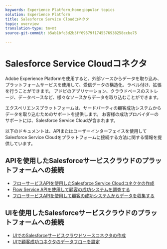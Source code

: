 ```yaml
---
keywords: Experience Platform;home;popular topics
solution: Experience Platform
title: Salesforce Service Cloudコネクタ
topic: overview
translation-type: tm+mt
source-git-commit: b5ab1bfc3d2b3ff69579f1745576938258ccbe75

---
```



# Salesforce Service Cloudコネクタ

Adobe Experience Platformを使用すると、外部ソースからデータを取り込み、プラットフォームサービスを使用して、受信データの構造化、ラベル付け、拡張を行うことができます。 アドビのアプリケーション、クラウドベースのストレージ、データベースなど、様々なソースからデータを取り込むことができます。

エクスペリエンスプラットフォームは、サードパーティの顧客成功システムからデータを取り込むためのサポートを提供します。 お客様の成功プロバイダーのサポートには、Salesforce Service Cloudが含まれます。

以下のドキュメントは、APIまたはユーザーインターフェイスを使用してSalesforce Service Cloudをプラットフォームに接続する方法に関する情報を提供しています。

## APIを使用したSalesforceサービスクラウドのプラットフォームへの接続

- [フローサービスAPIを使用したSalesforce Service Cloudコネクタの作成](../../tutorials/api/create/customer-success/salesforce-service-cloud.md)
- [Flow Service APIを使用して顧客の成功システムを調査する](../../tutorials/api/explore/customer-success.md)
- [フローサービスAPIを使用して顧客の成功システムからデータを収集する](../../tutorials/api/collect/customer-success.md)

## UIを使用したSalesforceサービスクラウドのプラットフォームへの接続

- [UIでのSalesforceサービスクラウドソースコネクタの作成](../../tutorials/ui/create/customer-success/salesforce-service-cloud.md)
- [UIで顧客成功コネクタのデータフローを設定](../../tutorials/ui/dataflow/customer-success.md)
